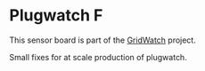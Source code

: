 # Plugwatch F
This sensor board is part of the [GridWatch](http://grid.watch) project.

Small fixes for at scale production of plugwatch.
